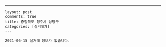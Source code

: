 ---
    layout: post
    comments: true
    title: 충청북도 청주시 상당구
    categories: [실거래가]
    ---

    2021-06-15 실거래 정보가 없습니다.

    